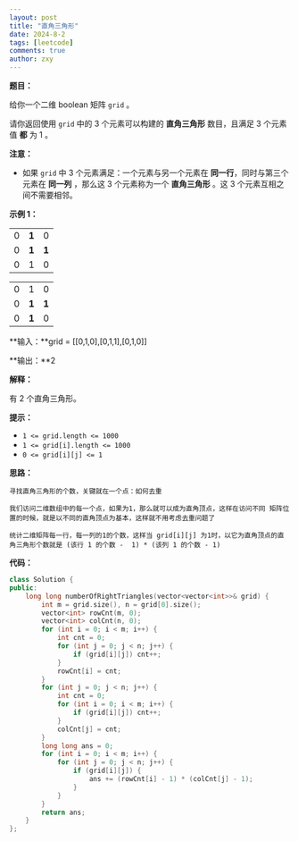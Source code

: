 ```yaml
---
layout: post
title: "直角三角形"
date: 2024-8-2
tags: [leetcode]
comments: true
author: zxy
---
```


**题目：**

给你一个二维 boolean 矩阵 `grid` 。

请你返回使用 `grid` 中的 3 个元素可以构建的 **直角三角形** 数目，且满足 3 个元素值 **都** 为 1 。

**注意：**

- 如果 `grid` 中 3 个元素满足：一个元素与另一个元素在 **同一行**，同时与第三个元素在 **同一列** ，那么这 3 个元素称为一个 **直角三角形** 。这 3 个元素互相之间不需要相邻。

**示例 1：**

|      |       |       |
| ---- | ----- | ----- |
| 0    | **1** | 0     |
| 0    | **1** | **1** |
| 0    | 1     | 0     |

|      |       |       |
| ---- | ----- | ----- |
| 0    | 1     | 0     |
| 0    | **1** | **1** |
| 0    | **1** | 0     |

**输入：**grid = [[0,1,0],[0,1,1],[0,1,0]]

**输出：**2

**解释：**

有 2 个直角三角形。

**提示：**

- `1 <= grid.length <= 1000`
- `1 <= grid[i].length <= 1000`
- `0 <= grid[i][j] <= 1`

**思路：**

```
寻找直角三角形的个数，关键就在一个点：如何去重

我们访问二维数组中的每一个点，如果为1，那么就可以成为直角顶点，这样在访问不同 矩阵位置的时候，就是以不同的直角顶点为基本，这样就不用考虑去重问题了

统计二维矩阵每一行，每一列的1的个数，这样当 grid[i][j] 为1时，以它为直角顶点的直角三角形个数就是 (该行 1 的个数 -  1) * (该列 1 的个数 - 1)
```

**代码：**

```cpp
class Solution {
public:
    long long numberOfRightTriangles(vector<vector<int>>& grid) {
        int m = grid.size(), n = grid[0].size();
        vector<int> rowCnt(m, 0);
        vector<int> colCnt(n, 0);
        for (int i = 0; i < m; i++) {
            int cnt = 0;
            for (int j = 0; j < n; j++) {
                if (grid[i][j]) cnt++;
            }
            rowCnt[i] = cnt;
        }
        for (int j = 0; j < n; j++) {
            int cnt = 0;
            for (int i = 0; i < m; i++) {
                if (grid[i][j]) cnt++;
            }
            colCnt[j] = cnt;
        }
        long long ans = 0;
        for (int i = 0; i < m; i++) {
            for (int j = 0; j < n; j++) {
                if (grid[i][j]) {
                    ans += (rowCnt[i] - 1) * (colCnt[j] - 1);
                }
            }
        }
        return ans;
    }
};
```

